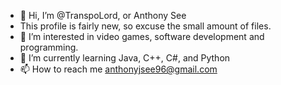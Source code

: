 - 👋 Hi, I’m @TranspoLord, or Anthony See
- This profile is fairly new, so excuse the small amount of files. 
- 👀 I’m interested in video games, software development and programming.
- 🌱 I’m currently learning Java, C++, C#, and Python
- 📫 How to reach me anthonyjsee96@gmail.com

<!---
TranspoLord/TranspoLord is a ✨ special ✨ repository because its `README.md` (this file) appears on your GitHub profile.
You can click the Preview link to take a look at your changes.
--->
